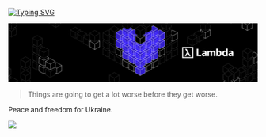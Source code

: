 [![Typing SVG](https://readme-typing-svg.demolab.com?font=Orbitron&weight=500&duration=2000&color=33FF33&background=101010&center=true&vCenter=true&multiline=true&repeat=false&width=435&height=75&lines=SWE+%40+Lambda+Labs;Building+an+AI+Public+Cloud)](https://git.io/typing-svg)

[![Lambda Labs](https://raw.githubusercontent.com/LandonTClipp/LandonTClipp.github.io/refs/heads/main/docs/images/lambda/1cc-grid-purple.png)](https://lambdalabs.com/)

> Things are going to get a lot worse before they get worse.

Peace and freedom for Ukraine.

![](https://upload.wikimedia.org/wikipedia/commons/thumb/4/49/Flag_of_Ukraine.svg/320px-Flag_of_Ukraine.svg.png)
